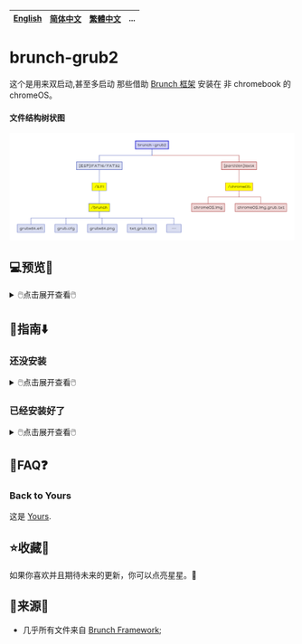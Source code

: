 [English](README.md)|[简体中文](自述文件.md)|[繁體中文](繁體中文.md)|...
--|--|--|--

# brunch-grub2
这个是用来双启动,甚至多启动 那些借助 [Brunch 框架](https://github.com/sebanc/brunch) 安装在 非 chromebook 的 chromeOS。
#### 文件结构树状图
<img src="README/brunch-grub2.png">

## 💻️预览👀

<details>
<summary>🖱️点击展开查看🖱️</summary>

![image](https://github.com/M-L-P/brunch-grub2/assets/69227436/ca96e382-f51a-4b53-bd83-b75cdfa363c8)<br/>
</details>

## 🧭指南⬇️
### 还没安装
<details>
<summary>🖱️点击展开查看🖱️</summary>

#### 使用 Brunch 框架
- 使用 [Brunch 框架](https://github.com/sebanc/brunch) 安装 chromeOS；
- 在 `ext4: /chromeOS` 中生成 `chromeOS.img` ，
- - `sudo bash chromeos-install.sh -src chromeos_filename.bin -dst .../[ext4_分区卷标]/chromeOS/chromeOS.img -s size`
#### 复制到 ESP 分区
- 复制文件夹 `zip: EFI/brunch` 到 `ESP: \EFI`；
</details>

### 已经安装好了
<details>
<summary>🖱️点击展开查看🖱️</summary>

#### 编辑 txt_grub.txt
- 打开并编辑 `zip: EFI/brunch/txt_grub.txt` ；

三选一|一类情况|二类情况|三类情况
--|--|--|--
条件|{如果文件在该目录}|{如果文件在其他目录}|{其他}
代码|txt_grub=/chromeOS/chromeOS.img.grub.txt|#txt_grub=//.img.grub.txt|### copy all text in the file, "img_name.img.grub.txt" <br/>### paste here below|
做什么|什么都不做|小心填写路径；删除此处的`#`；给一类情况添加`#`|复制文本文件 "img_name.img.grub.txt" 中的所有文本并且粘贴到此处下方；给一类情况添加`#`
#### 复制到 ESP 分区
- 复制文件夹 `zip: EFI/brunch` 到 `ESP: \EFI`；

</details>

## 📝FAQ❓️
### Back to Yours
这是 [Yours](https://github.com/M-L-P/Yours).

## ⭐收藏🌟
如果你喜欢并且期待未来的更新，你可以点亮星星。💫

## 🎉来源🎊
- 几乎所有文件来自 [Brunch Framework](https://github.com/sebanc/brunch);
